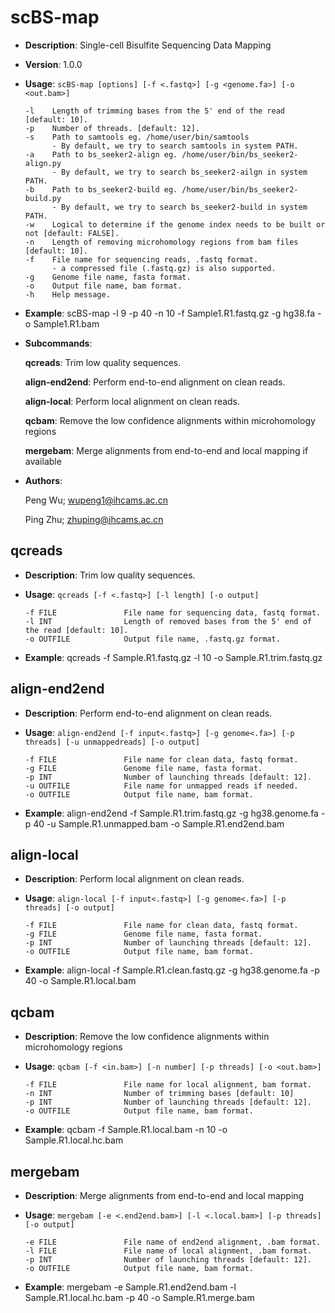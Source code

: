 # scBS-map


- **Description**: Single-cell Bisulfite Sequencing Data Mapping

- **Version**: 1.0.0

- **Usage**: `scBS-map [options] [-f <.fastq>] [-g <genome.fa>] [-o <out.bam>]`

    ```
    -l    Length of trimming bases from the 5' end of the read [default: 10].
    -p    Number of threads. [default: 12].
    -s    Path to samtools eg. /home/user/bin/samtools
          - By default, we try to search samtools in system PATH.
    -a    Path to bs_seeker2-align eg. /home/user/bin/bs_seeker2-align.py
          - By default, we try to search bs_seeker2-ailgn in system PATH.
    -b    Path to bs_seeker2-build eg. /home/user/bin/bs_seeker2-build.py
          - By default, we try to search bs_seeker2-build in system PATH.
    -w    Logical to determine if the genome index needs to be built or not [default: FALSE].
    -n    Length of removing microhomology regions from bam files [default: 10].
    -f    File name for sequencing reads, .fastq format.
          - a compressed file (.fastq.gz) is also supported.
    -g    Genome file name, fasta format.
    -o    Output file name, bam format.
    -h    Help message.
    ```

- **Example**: scBS-map -l 9 -p 40 -n 10 -f Sample1.R1.fastq.gz -g hg38.fa -o Sample1.R1.bam

- **Subcommands**:

    **qcreads**:         Trim low quality sequences.

    **align-end2end**:   Perform end-to-end alignment on clean reads.

    **align-local**:     Perform local alignment on clean reads.

    **qcbam**:           Remove the low confidence alignments within microhomology regions

    **mergebam**:        Merge alignments from end-to-end and local mapping if available

- **Authors**:

    Peng Wu; wupeng1@ihcams.ac.cn

    Ping Zhu; zhuping@ihcams.ac.cn

## qcreads

- **Description**: Trim low quality sequences.

- **Usage**: `qcreads [-f <.fastq>] [-l length] [-o output]`

    ```
    -f FILE               File name for sequencing data, fastq format.
    -l INT                Length of removed bases from the 5' end of the read [default: 10].
    -o OUTFILE            Output file name, .fastq.gz format.
    ```

- **Example**: qcreads -f Sample.R1.fastq.gz -l 10 -o Sample.R1.trim.fastq.gz

## align-end2end

- **Description**: Perform end-to-end alignment on clean reads.

- **Usage**: `align-end2end [-f input<.fastq>] [-g genome<.fa>] [-p threads] [-u unmappedreads] [-o output]`

    ```
    -f FILE               File name for clean data, fastq format.
    -g FILE               Genome file name, fasta format.
    -p INT                Number of launching threads [default: 12].
    -u OUTFILE            File name for unmapped reads if needed.
    -o OUTFILE            Output file name, bam format.
    ```

- **Example**: align-end2end -f Sample.R1.trim.fastq.gz -g hg38.genome.fa -p 40 -u Sample.R1.unmapped.bam -o Sample.R1.end2end.bam

## align-local

- **Description**: Perform local alignment on clean reads.

- **Usage**: `align-local [-f input<.fastq>] [-g genome<.fa>] [-p threads] [-o output]`

    ```
    -f FILE               File name for clean data, fastq format.
    -g FILE               Genome file name, fasta format.
    -p INT                Number of launching threads [default: 12].
    -o OUTFILE            Output file name, bam format.
    ```

- **Example**: align-local -f Sample.R1.clean.fastq.gz -g hg38.genome.fa -p 40 -o Sample.R1.local.bam

## qcbam

- **Description**: Remove the low confidence alignments within microhomology regions

- **Usage**: `qcbam [-f <in.bam>] [-n number] [-p threads] [-o <out.bam>]`

    ```
    -f FILE               File name for local alignment, bam format.
    -n INT                Number of trimming bases [default: 10]
    -p INT                Number of launching threads [default: 12].
    -o OUTFILE            Output file name, bam format.
    ```

- **Example**: qcbam -f Sample.R1.local.bam -n 10 -o Sample.R1.local.hc.bam

## mergebam

- **Description**: Merge alignments from end-to-end and local mapping

- **Usage**: `mergebam [-e <.end2end.bam>] [-l <.local.bam>] [-p threads] [-o output]`

    ```
    -e FILE               File name of end2end alignment, .bam format.
    -l FILE               File name of local alignment, .bam format.
    -p INT                Number of launching threads [default: 12].
    -o OUTFILE            Output file name, bam format.
    ```

- **Example**: mergebam -e Sample.R1.end2end.bam -l Sample.R1.local.hc.bam -p 40 -o Sample.R1.merge.bam

